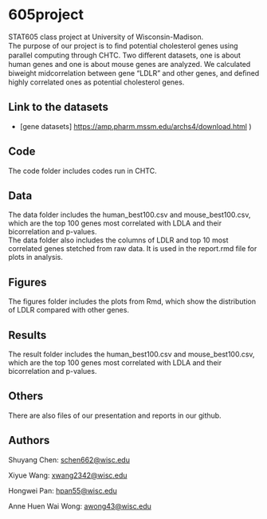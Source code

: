 # 605project
 
STAT605 class project at University of Wisconsin-Madison.  
The purpose of our project is to ﬁnd potential cholesterol genes using parallel computing through CHTC. 
Two diﬀerent datasets, one is about human genes and one is about mouse genes are analyzed. 
We calculated biweight midcorrelation between gene “LDLR” and other genes, and deﬁned highly correlated ones as potential cholesterol genes.
 
## Link to the datasets
 
- [gene datasets] https://amp.pharm.mssm.edu/archs4/download.html )
 
## Code
 
The code folder includes codes run in CHTC.
 
## Data
 
The data folder includes the human_best100.csv and mouse_best100.csv, which are the top 100 genes most correlated with LDLA and their bicorrelation and p-values.  
The data folder also includes the columns of LDLR and top 10 most correlated genes stetched from raw data. It is used in the report.rmd file for plots in analysis.
 
## Figures
 
The figures folder includes the plots from Rmd, which show the distribution of LDLR compared with other genes.
 
## Results
 
The result folder includes the human_best100.csv and mouse_best100.csv, which are the top 100 genes most correlated with LDLA and their bicorrelation and p-values.
 
## Others
 
There are also files of our presentation and reports in our github.
 
## Authors 
 
Shuyang Chen: schen662@wisc.edu
 
Xiyue Wang: xwang2342@wisc.edu
 
Hongwei Pan: hpan55@wisc.edu
 
Anne Huen Wai Wong: awong43@wisc.edu
